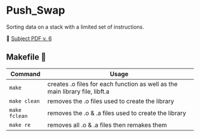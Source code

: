 # Push_Swap
Sorting data on a stack with a limited set of instructions.

📄 [Subject PDF v. 6]()

## Makefile 🔨
| Command | Usage |
| --- | --- |
| `make` | creates .o files for each function as well as the main library file, libft.a |
| `make clean` | removes the .o files used to create the library |
| `make fclean` | removes the .o & .a files used to create the library |
| `make re` | removes all .o & .a files then remakes them |
